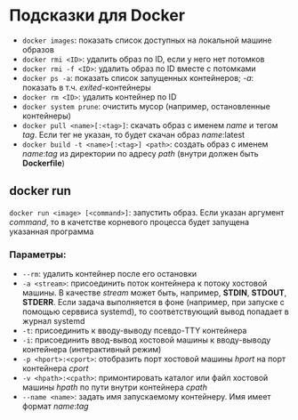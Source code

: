 # Подсказки для Docker

- `docker images`: показать список доступных на локальной машине образов
- `docker rmi <ID>`: удалить образ по ID, если у него нет потомков
- `docker rmi -f <ID>`: удалить образ по ID вместе с потомками
- `docker ps -a`: показать список запущенных контейнеров; _-a_: показать в т.ч. _exited_-контейнеры
- `docker rm <ID>`: удалить контейнер по ID
- `docker system prune`: очистить мусор (например, остановленные контейнеры)
- `docker pull <name>[:<tag>]`: скачать образ с именем _name_ и тегом _tag_. Если тег не указан, то будет скачан образ _name_:latest
- `docker build -t <name>[:<tag>] <path>`: создать образ с именем _name_:_tag_ из директории по адресу _path_ (внутри должен быть **Dockerfile**)

## docker run
`docker run <image> [<command>]`: запустить образ. Если указан аргумент _command_, то в качетстве корневого процесса будет запущена указанная программа

### Параметры:
- `--rm`: удалить контейнер после его остановки
- `-a <stream>`: присоединить поток контейнера к потоку хостовой машины. В качестве _stream_ может быть, например, **STDIN**, **STDOUT**, **STDERR**. Если задача выполняется в фоне (например, при запуске с помощью серввиса systemd), то соответствующий вывод попадает в журнал systemd
- `-t`: присоединить к вводу-выводу псевдо-TTY контейнера
- `-i`: присоединить ввод-вывод хостовой машины к вводу-выводу контейнера (интерактивный режим)
- `-p <hport>:<cport>`: отобразить порт хостовой машины _hport_ на порт контейнера _cport_
- `-v <hpath>:<cpath>`: примонтировать каталог или файл хостовой машины _hpath_ по пути внутри контейнера _cpath_
- `--name <name>`: задать имя запускаемому контейнеру. Имя имеет формат _name_:_tag_

